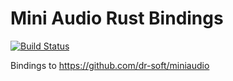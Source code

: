 Mini Audio Rust Bindings
===

[![Build Status](https://github.com/ExPixel/miniaudio-rs/workflows/Tests/badge.svg)](https://github.com/ExPixel/miniaudio-rs/actions?query=workflow%3ATests)

Bindings to https://github.com/dr-soft/miniaudio
